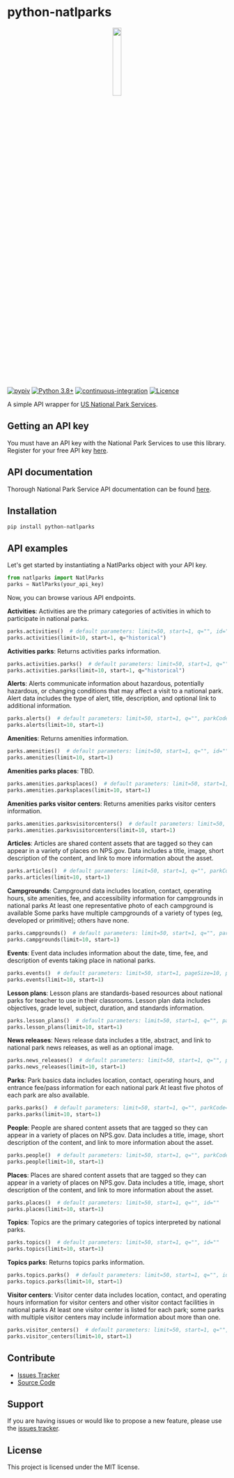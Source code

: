 # python-natlparks

<p align="center">
  <img src="https://www.nps.gov/articles/images/NPS-Transparent-Logo.png" width="20%"/>
</p>

<br>

[![pypiv](https://img.shields.io/pypi/v/python-natlparks.svg)](https://pypi.python.org/pypi/python-natlparks)
[![Python 3.8+](https://img.shields.io/badge/python-3.8+-blue.svg)](https://www.python.org/downloads/)
[![continuous-integration](https://github.com/irahorecka/python-natlparks/workflows/continuous-integration/badge.svg)](https://github.com/irahorecka/python-natlparks/actions)
[![Licence](https://img.shields.io/badge/license-MIT-blue.svg)](https://raw.githubusercontent.com/irahorecka/python-natlparks/main/LICENSE)

A simple API wrapper for [US National Park
Services](https://www.nps.gov/index.htm).

## Getting an API key

You must have an API key with the National Park Services to use this
library. Register for your free API key
[here](https://www.nps.gov/subjects/developer/get-started.htm).

## API documentation

Thorough National Park Service API documentation can be found
[here](https://www.nps.gov/subjects/developer/api-documentation.htm#/).

## Installation

    pip install python-natlparks

## API examples

Let\'s get started by instantiating a NatlParks object with your API
key.

``` python
from natlparks import NatlParks
parks = NatlParks(your_api_key)
```

Now, you can browse various API endpoints.

**Activities**: Activities are the primary categories of activities in
which to participate in national parks.

``` python
parks.activities()  # default parameters: limit=50, start=1, q="", id=""
parks.activities(limit=10, start=1, q="historical")
```

**Activities parks**: Returns activities parks information.

``` python
parks.activities.parks()  # default parameters: limit=50, start=1, q="", id=""
parks.activities.parks(limit=10, start=1, q="historical")
```

**Alerts**: Alerts communicate information about hazardous, potentially
hazardous, or changing conditions that may affect a visit to a national
park. Alert data includes the type of alert, title, description, and
optional link to additional information.

``` python
parks.alerts()  # default parameters: limit=50, start=1, q="", parkCode="", stateCode=""
parks.alerts(limit=10, start=1)
```

**Amenities**: Returns amenities information.

``` python
parks.amenities()  # default parameters: limit=50, start=1, q="", id=""
parks.amenities(limit=10, start=1)
```

**Amenities parks places**: TBD.

``` python
parks.amenities.parksplaces()  # default parameters: limit=50, start=1, q="", id="", parkCode=""
parks.amenities.parksplaces(limit=10, start=1)
```

**Amenities parks visitor centers**: Returns amenities parks visitor
centers information.

``` python
parks.amenities.parksvisitorcenters()  # default parameters: limit=50, start=1, q="", id="", parkCode=""
parks.amenities.parksvisitorcenters(limit=10, start=1)
```

**Articles**: Articles are shared content assets that are tagged so they
can appear in a variety of places on NPS.gov. Data includes a title,
image, short description of the content, and link to more information
about the asset.

``` python
parks.articles()  # default parameters: limit=50, start=1, q="", parkCode="", stateCode=""
parks.articles(limit=10, start=1)
```

**Campgrounds**: Campground data includes location, contact, operating
hours, site amenities, fee, and accessibility information for
campgrounds in national parks At least one representative photo of each
campground is available Some parks have multiple campgrounds of a
variety of types (eg, developed or primitive); others have none.

``` python
parks.campgrounds()  # default parameters: limit=50, start=1, q="", parkCode="", stateCode=""
parks.campgrounds(limit=10, start=1)
```

**Events**: Event data includes information about the date, time, fee,
and description of events taking place in national parks.

``` python
parks.events()  # default parameters: limit=50, start=1, pageSize=10, pageNumber=1, expandRecurring=False, q="", id="", parkCode="", dateStart="", dateEnd=""
parks.events(limit=10, start=1)
```

**Lesson plans**: Lesson plans are standards-based resources about
national parks for teacher to use in their classrooms. Lesson plan data
includes objectives, grade level, subject, duration, and standards
information.

``` python
parks.lesson_plans()  # default parameters: limit=50, start=1, q="", parkCode="", stateCode=""
parks.lesson_plans(limit=10, start=1)
```

**News releases**: News release data includes a title, abstract, and
link to national park news releases, as well as an optional image.

``` python
parks.news_releases()  # default parameters: limit=50, start=1, q="", parkCode="", stateCode=""
parks.news_releases(limit=10, start=1)
```

**Parks**: Park basics data includes location, contact, operating hours,
and entrance fee/pass information for each national park At least five
photos of each park are also available.

``` python
parks.parks()  # default parameters: limit=50, start=1, q="", parkCode="", stateCode=""
parks.parks(limit=10, start=1)
```

**People**: People are shared content assets that are tagged so they can
appear in a variety of places on NPS.gov. Data includes a title, image,
short description of the content, and link to more information about the
asset.

``` python
parks.people()  # default parameters: limit=50, start=1, q="", parkCode="", stateCode=""
parks.people(limit=10, start=1)
```

**Places**: Places are shared content assets that are tagged so they can
appear in a variety of places on NPS.gov. Data includes a title, image,
short description of the content, and link to more information about the
asset.

``` python
parks.places()  # default parameters: limit=50, start=1, q="", id=""
parks.places(limit=10, start=1)
```

**Topics**: Topics are the primary categories of topics interpreted by
national parks.

``` python
parks.topics()  # default parameters: limit=50, start=1, q="", id=""
parks.topics(limit=10, start=1)
```

**Topics parks**: Returns topics parks information.

``` python
parks.topics.parks()  # default parameters: limit=50, start=1, q="", id=""
parks.topics.parks(limit=10, start=1)
```

**Visitor centers**: Visitor center data includes location, contact, and
operating hours information for visitor centers and other visitor
contact facilities in national parks At least one visitor center is
listed for each park; some parks with multiple visitor centers may
include information about more than one.

``` python
parks.visitor_centers()  # default parameters: limit=50, start=1, q="", parkCode="", stateCode=""
parks.visitor_centers(limit=10, start=1)
```

## Contribute

-   [Issues
    Tracker](https://github.com/irahorecka/python-natlparks/issues)
-   [Source
    Code](https://github.com/irahorecka/python-natlparks/tree/master/python-natlparks)

## Support

If you are having issues or would like to propose a new feature, please
use the [issues
tracker](https://github.com/irahorecka/python-natlparks/issues).

## License

This project is licensed under the MIT license.
